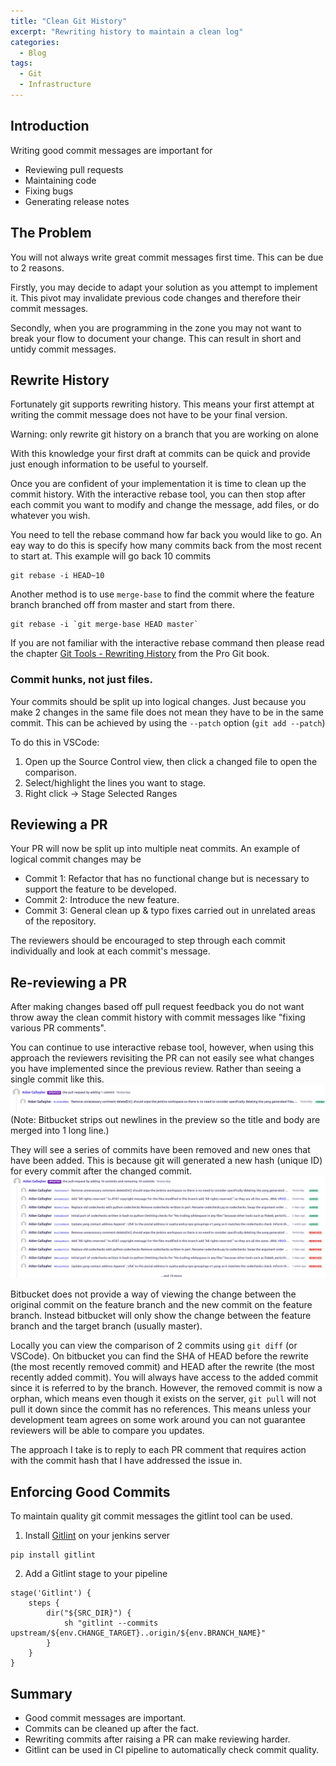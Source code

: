 ```yaml
---
title: "Clean Git History"
excerpt: "Rewriting history to maintain a clean log"
categories:
  - Blog
tags:
  - Git
  - Infrastructure
---
```


## Introduction

Writing good commit messages are important for

- Reviewing pull requests
- Maintaining code
- Fixing bugs
- Generating release notes

## The Problem

You will not always write great commit messages first time. This can be due to 2 reasons.

Firstly, you may decide to adapt your solution as you attempt to implement it. This pivot may invalidate previous code changes and therefore their commit messages.

Secondly, when you are programming in the zone you may not want to break your flow to document your change. This can result in short and untidy commit messages.

## Rewrite History

Fortunately git supports rewriting history. This means your first attempt at writing the commit message does not have to be your final version.

<p class="notice --warning">
  Warning: only rewrite git history on a branch that you are working on alone
</p>

With this knowledge your first draft at commits can be quick and provide just enough information to be useful to yourself.

Once you are confident of your implementation it is time to clean up the commit history. With the interactive rebase tool, you can then stop after each commit you want to modify and change the message, add files, or do whatever you wish.

You need to tell the rebase command how far back you would like to go. An eay way to do this is specify how many commits back from the most recent to start at. This example will go back 10 commits

```
git rebase -i HEAD~10
```

Another method is to use `merge-base` to find the commit where the feature branch branched off from master and start from there.

```
git rebase -i `git merge-base HEAD master`
```

If you are not familiar with the interactive rebase command then please read the chapter [Git Tools - Rewriting History](https://git-scm.com/book/en/v2/Git-Tools-Rewriting-History) from the Pro Git book.

### Commit hunks, not just files.

Your commits should be split up into logical changes. Just because you make 2 changes in the same file does not mean they have to be in the same commit. This can be achieved by using the `--patch` option (`git add --patch`)

To do this in VSCode:

1. Open up the Source Control view, then click a changed file to open the comparison.
2. Select/highlight the lines you want to stage.
3. Right click -> Stage Selected Ranges

## Reviewing a PR

Your PR will now be split up into multiple neat commits. An example of logical commit changes may be

- Commit 1: Refactor that has no functional change but is necessary to support the feature to be developed.
- Commit 2: Introduce the new feature.
- Commit 3: General clean up & typo fixes carried out in unrelated areas of the repository.

The reviewers should be encouraged to step through each commit individually and look at each commit's message.

## Re-reviewing a PR

After making changes based off pull request feedback you do not want throw away the clean commit history with commit messages like "fixing various PR comments".

You can continue to use interactive rebase tool, however, when using this approach the reviewers revisiting the PR can not easily see what changes you have implemented since the previous review.
Rather than seeing a single commit like this.
![normal_commit_update](/assets/2021-03-01-clean-git-history/normal_commit_update.png)  
(Note: Bitbucket strips out newlines in the preview so the title and body are merged into 1 long line.)

They will see a series of commits have been removed and new ones that have been added. This is because git will generated a new hash (unique ID) for every commit after the changed commit.
![rebase_commit_update](/assets/2021-03-01-clean-git-history/rebase_commit_update.png)

Bitbucket does not provide a way of viewing the change between the original commit on the feature branch and the new commit on the feature branch. Instead bitbucket will only show the change between the feature branch and the target branch (usually master).

Locally you can view the comparison of 2 commits using `git diff` (or VSCode). On bitbucket you can find the SHA of HEAD before the rewrite (the most recently removed commit) and HEAD after the rewrite (the most recently added commit). You will always have access to the added commit since it is referred to by the branch. However, the removed commit is now a orphan, which means even though it exists on the server, `git pull` will not pull it down since the commit has no references. This means unless your development team agrees on some work around you can not guarantee reviewers will be able to compare you updates.

The approach I take is to reply to each PR comment that requires action with the commit hash that I have addressed the issue in.

## Enforcing Good Commits

To maintain quality git commit messages the gitlint tool can be used.

1. Install [Gitlint](https://github.com/jorisroovers/gitlint) on your jenkins server

```
pip install gitlint
```

2. Add a Gitlint stage to your pipeline

```
stage('Gitlint') {
    steps {
        dir("${SRC_DIR}") {
            sh "gitlint --commits upstream/${env.CHANGE_TARGET}..origin/${env.BRANCH_NAME}"
        }
    }
}
```

## Summary

- Good commit messages are important.
- Commits can be cleaned up after the fact.
- Rewriting commits after raising a PR can make reviewing harder.
- Gitlint can be used in CI pipeline to automatically check commit quality.
